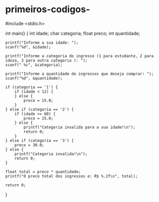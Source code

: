 # primeiros-codigos-


#include <stdio.h>

int main() {
    int idade;
    char categoria;
    float preco;
    int quantidade;

    printf("Informe a sua idade: ");
    scanf("%d", &idade);

    printf("Informe a categoria do ingresso (1 para estudante, 2 para idoso, 3 para outra categoria ): ");
    scanf(" %c", &categoria);

    printf("Informe a quantidade de ingressos que deseja comprar: ");
    scanf("%d", &quantidade);

    if (categoria == '1') {
        if (idade < 12) {
        } else {
            preco = 15.0;
        }
    } else if (categoria == '2') {
        if (idade >= 60) {
            preco = 15.0;
        } else {
            printf("Categoria invalida para a sua idade!\n");
            return 0;
        }
    } else if (categoria == '3') {
        preco = 30.0;
    } else {
        printf("Categoria invalida!\n");
        return 0;
    }

    float total = preco * quantidade;
    printf("O preco total dos ingressos e: R$ %.2f\n", total);

    return 0;
}
  
